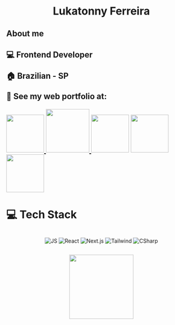 

<h1 style="display:flex; justify-content: center; align-items:center;">Lukatonny Ferreira</h1>

<section>
<h2>About me<h2>
<p style="text-size: 2px;" >💻 Frontend Developer </p>
<p>🏠 Brazilian - SP</p>
<p>📝 See my web portfolio at:</p>


<div>
      <a
       href="https://www.youtube.com/@lukatonnyf/featured"><img width="100em"
            src="https://img.shields.io/badge/YouTube-FF0000?style=for-the-badge&logo=youtube&logoColor=white">
        </a>
      <a href="https://www.instagram.com/lukatonny.f/"><img  width="115em"
            src="https://img.shields.io/badge/Instagram-E4405F?style=for-the-badge&logo=instagram&logoColor=white">
      </a>
   <a href="https://discord.gg/RkFZzfGUVA">
        <img width="100em"
         src="https://img.shields.io/badge/Discord-7289DA?style=for-the-badge&logo=discord&logoColor=white"></a>
    <a href="mailto:contatoralukatonnyferreira@gmail.com"><img width="100em"
            src="https://img.shields.io/badge/Gmail-D14836?style=for-the-badge&logo=gmail&logoColor=white">
    </a>
  <a href="https://www.linkedin.com/in/lukatonny-ferreira-98961b263/">
  <img width="100em"
            src="https://img.shields.io/badge/LinkedIn-0077B5?style=for-the-badge&logo=linkedin&logoColor=white">
  </a>
</div>
</section>

<div  >
<h1>💻 Tech Stack</h1>

<div style="display:flex; justify-content:center;">

![JS](https://img.shields.io/badge/JavaScript-212121?style=for-the-badge&logo=javascript&logoColor=F7DF1E)
![React](https://img.shields.io/badge/React-212121?style=for-the-badge&logo=react&logoColor=61DAFB)
![Next.js](https://img.shields.io/badge/Next.js-212121?style=for-the-badge&logo=nextdotjs&logoColor=white)
![Tailwind](https://img.shields.io/badge/Tailwind_CSS-212121?style=for-the-badge&logo=tailwindcss&logoColor=38B2AC)
![CSharp](https://img.shields.io/badge/C%23-212121?style=for-the-badge&logo=csharp&logoColor=239120)
</div>

</div>

<p align="start" style=" width: 100%; " >
  <a href="https://github.com/Lukatonnyf"
  style="display: flex; justify-content: center;">
    <img height="170em"  src="https://github-readme-stats.vercel.app/api/top-langs/?username=Lukatonnyf&layout=compact&langs_count=16&theme=dark">
  </a>
</p>


